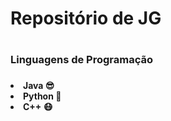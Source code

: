 <h1> Repositório de JG <h1>

<h3>Linguagens de Programação<h3>

<h4>
</ul>
<li> Java 😎</li>
<li> Python 💋</li>
<li> C++ 😷</li>
</ul>
</h4>
